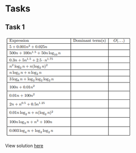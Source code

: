 # Tasks

## Task 1

![Task 1](../images/task.png)

View solution [here](./Solutions/time-complexity.pdf)